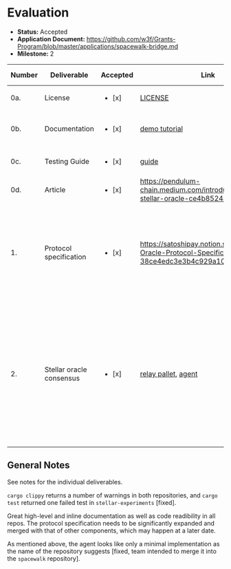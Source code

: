 # Evaluation

- **Status:** Accepted
- **Application Document:** https://github.com/w3f/Grants-Program/blob/master/applications/spacewalk-bridge.md
- **Milestone:** 2

| Number | Deliverable              | Accepted               | Link                                                                                                                                                                                                                   | Evaluation Notes                                                                                                                                                                                              |
| ------ | ------------------------ | ---------------------- | ---------------------------------------------------------------------------------------------------------------------------------------------------------------------------------------------------------------------- | ------------------------------------------------------------------------------------------------------------------------------------------------------------------------------------------------------------- |
| 0a.    | License                  | <ul><li>[x] </li></ul> | [LICENSE](https://github.com/pendulum-chain/spacewalk/blob/main/LICENSE)                                                                                                                                               | Apache 2.0                                                                                                                                                                                                    |
| 0b.    | Documentation            | <ul><li>[x] </li></ul> | [demo tutorial](https://satoshipay.notion.site/Spacewalk-Stellar-Oracle-Demo-Documentation-a3341e692d754d649b74bff9ac47e800)                                                                                           | Good inline documentation and demo walkthrough                                                                                                                                                                |
| 0c.    | Testing Guide            | <ul><li>[x] </li></ul> | [guide](https://github.com/pendulum-chain/spacewalk/tree/web-3-milestone-2/pallets/stellar-relay)                                                                                                                      | Unit tests also available in other pallets                                                                                                                                                                    |
| 0d.    | Article                  | <ul><li>[x] </li></ul> | https://pendulum-chain.medium.com/introducing-the-stellar-oracle-ce4b85244cc8                                                                                                                                          | Well-written and accessible                                                                                                                                                                                   |
| 1.     | Protocol specification   | <ul><li>[x] </li></ul> | https://satoshipay.notion.site/Stellar-Oracle-Protocol-Specification-38ce4edc3e3b4c929a10097a7ae2ac12                                                                                                                  | Rather informal for a protocol specification, but also more accessible. Only covers the oracle delivered in this milestone as per the application.                                                            |
| 2.     | Stellar oracle consensus | <ul><li>[x] </li></ul> | [relay pallet](https://github.com/pendulum-chain/spacewalk/tree/web-3-milestone-2/pallets/stellar-relay), [agent](https://github.com/pendulum-chain/stellar-experiments/tree/2b1181e483cedbe0c4fd8750b8c0a3adf6e0cf2f) | Agent implementation seems to be more of a stub than a finished delivery, `stellar-experiments` contains no documentation or unit tests [fixed, repo now contains explanatory README and comprehensive tests] |

## General Notes

See notes for the individual deliverables.

`cargo clippy` returns a number of warnings in both repositories, and `cargo test` returned one failed test in `stellar-experiments` [fixed].

Great high-level and inline documentation as well as code readibility in all repos.
The protocol specification needs to be significantly expanded and merged with that of other components, which may happen at a later date.

As mentioned above, the agent looks like only a minimal implementation as the name of the repository suggests [fixed, team intended to merge it into the `spacewalk` repository].

